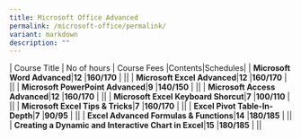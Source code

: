 ```yaml
---
title: Microsoft Office Advanced
permalink: /microsoft-office/permalink/
variant: markdown
description: ""
---
```

| Course Title               | No of hours | Course Fees |Contents|Schedules|
| **Microsoft Word Advanced**|**12**   |**$160/$170** | **[](/files/Microsoft%20Office/Microsoft_Word_Advanced_Course_Outline.pdf)**|**[](/files/Microsoft%20Office/Office_Basic_and_Intermediate_Schedules.pdf)**|
| **Microsoft Excel Advanced**|**12**   |**$160/$170** | **[](/files/Microsoft%20Office/Microsoft_Excel_Advanced_Course_Outline.pdf)**|**[](/files/Microsoft%20Office/Office_Basic_and_Intermediate_Schedules.pdf)**|
| **Microsoft PowerPoint Advanced**|**9**   |**$140/$150** | **[](/files/Microsoft%20Office/Microsoft_PowerPoint_Advanced_Course_Outlines.pdf)**|**[](/files/Microsoft%20Office/Office_Basic_and_Intermediate_Schedules.pdf)**|
| **Microsoft Access Advanced**|**12**   |**$160/$170** | **[](/files/Microsoft%20Office/Microsoft_Access_Advanced_Course_Outlines.pdf)**|**[](/files/Microsoft%20Office/Office_Basic_and_Intermediate_Schedules.pdf)**|
| **Microsoft Excel Keyboard Shorcut**|**7**   |**$100/$110** | **[](/files/Microsoft%20Office/Excel_keyboard_shortcut.pdf)**|**[](/files/Microsoft%20Office/Office_Basic_and_Intermediate_Schedules.pdf)**|
| **Microsoft Excel Tips & Tricks**|**7**   |**$160/$170** | **[](/files/Microsoft%20Office/Excel_Tips_and_Tricks_Contents.pdf)**|**[](/files/Microsoft%20Office/Office_Basic_and_Intermediate_Schedules.pdf)**|
| **Excel Pivot Table-In-Depth**|**7**   |**$90/$95** | **[](/files/Microsoft%20Office/Excel_Tips_and_Tricks_Contents.pdf)**|**[](/files/Microsoft%20Office/New_Courses_Schedules.pdf)**|
| **Excel Advanced Formulas & Functions**|**14**   |**$180/$185** | **[](/files/Microsoft%20Office/Excel_Advanced_Formulas_and_Functions.pdf)**|**[](/files/Microsoft%20Office/New_Courses_Schedules.pdf)**|
| **Creating a Dynamic and Interactive Chart in Excel**|**15**   |**$180/$185** | **[](/files/Microsoft%20Office/Excel_Create_Dynamic_and_Interactive_Chart.pdf)**|**[](/files/Microsoft%20Office/New_Courses_Schedules.pdf)**|